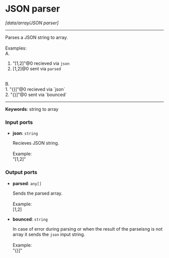 # JSON parser

_[data/array/JSON parser]_

---

Parses a JSON string to  array.<br>
<br>
Examples:<br>
A.<br>
1. "[1,2]"@0 recieved via `json`<br>
2. [1,2]@0 sent via `parsed`<br>
<br>
B.<br>
1. "{}]"@0 recieved via `json`<br>
2. "{}]"@0 sent via `bounced`<br>

---

__Keywords__: string to array

### Input ports

* __json__: ` string `


    Recieves JSON string.<br>
    <br>
    Example:<br>
    "[1,2]"<br>

### Output ports

* __parsed__: ` any[] `


    Sends the parsed array.<br>
    <br>
    Example:<br>
    [1,2]<br>


* __bounced__: ` string `


    In case of error during parsing or when the result of the parseisng is not array it sends the `json` input string.<br>
    <br>
    Example:<br>
    "{}]"<br>

